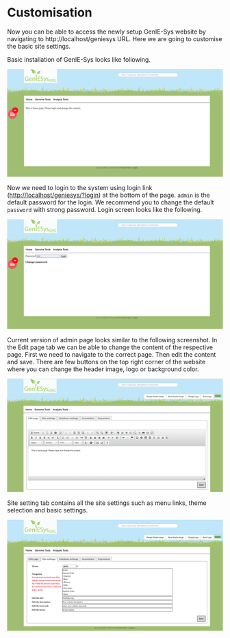 # Customisation

Now you can be able to access the newly setup GenIE-Sys website by navigating to http://localhost/geniesys URL. Here we are going to customise the basic site settings.

Basic installation of GenIE-Sys looks like following.

![Landing page of the basic installation of GenIE-Sys](../.gitbook/assets/screenshot-2020-10-25-at-18.46.54.png)

Now we need to login to the system using login link \([http://localhost/geniesys/?login](http://localhost/geniesys/?login)\) at the bottom of the page. `admin` is the default password for the login. We recommend you to change the default `password` with strong password. Login screen looks like the following.

![Login page of the GenIE-Sys](../.gitbook/assets/screenshot-2020-10-25-at-18.51.01.png)

Current version of admin page looks similar to the following screenshot. In the Edit page tab we can be able to change the content of the respective page. First we need to navigate to the correct page. Then edit the content and save. There are few buttons on the top right corner of the website where you can change the header image, logo or background color.

![Admin home page of the GenIE-Sys](../.gitbook/assets/screenshot-2020-10-25-at-18.56.24.png)

Site setting tab contains all the site settings such as menu links, theme selection and basic settings.

![Site settings tab of the GenIE-Sys](../.gitbook/assets/screenshot-2020-10-25-at-19.00.03.png)

